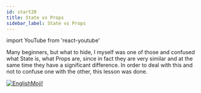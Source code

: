 ```yaml
---
id: start20
title: State vs Props
sidebar_label: State vs Props
---
```


import YouTube from 'react-youtube'


Many beginners, but what to hide, I myself was one of those and confused what State is, what Props are, since in fact they are very similar and at the same time they have a significant difference. In order to deal with this and not to confuse one with the other, this lesson was done.

<YouTube videoId='vYuHeYxaJQU' />

[![EnglishMoji!](/img/logo/englishmoji.png)](https://apps.apple.com/kz/app/englishmoji/id6450254885)
